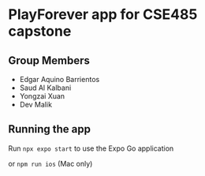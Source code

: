 # PlayForever app for CSE485 capstone

## Group Members
- Edgar Aquino Barrientos  
- Saud Al Kalbani  
- Yongzai Xuan  
- Dev Malik  

## Running the app
Run ```npx expo start``` to use the Expo Go application  

or ```npm run ios``` (Mac only)  
